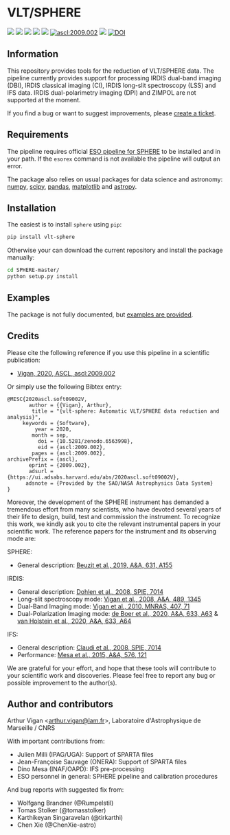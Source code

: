 VLT/SPHERE
==========

<img src="https://img.shields.io/badge/Python->3.5-yellow.svg?style=flat"> [<img src="https://img.shields.io/pypi/v/vlt-sphere?color=brightgreen">](https://pypi.org/project/vlt-sphere/) [<img src="https://img.shields.io/github/v/release/avigan/SPHERE?color=red">](https://github.com/avigan/SPHERE/releases/latest/) [<img src="https://img.shields.io/github/release-date/avigan/SPHERE">](https://github.com/avigan/SPHERE/releases/latest/) [<img src="https://img.shields.io/github/license/avigan/SPHERE?color=blue">](https://github.com/avigan/SPHERE/blob/master/LICENSE) [<img src="https://img.shields.io/badge/ascl-2009.002-blue.svg?colorB=262255" alt="ascl:2009.002" />](https://ascl.net/2009.002) [<img src="https://img.shields.io/badge/ADS%20reference-Vigan%20(2020)-blueviolet">](https://ui.adsabs.harvard.edu/abs/2020ascl.soft09002V/abstract) [![DOI](https://zenodo.org/badge/DOI/10.5281/zenodo.6563998.svg)](https://doi.org/10.5281/zenodo.6563998)

Information
-----------

This repository provides tools for the reduction of VLT/SPHERE data. The pipeline currently provides support for processing IRDIS dual-band imaging (DBI), IRDIS classical imaging (CI), IRDIS long-slit spectroscopy (LSS) and IFS data. IRDIS dual-polarimetry imaging (DPI) and ZIMPOL are not supported at the moment.

If you find a bug or want to suggest improvements, please [create a ticket](https://github.com/avigan/SPHERE/issues).

Requirements
------------

The pipeline requires official [ESO pipeline for SPHERE](https://www.eso.org/sci/software/pipelines/) to be installed and in your path. If the `esorex` command is not available the pipeline will output an error.

The package also relies on usual packages for data science and astronomy: [numpy](https://numpy.org/), [scipy](https://www.scipy.org/), [pandas](https://pandas.pydata.org/), [matplotlib](https://matplotlib.org/) and [astropy](https://www.astropy.org/).

Installation
------------

The easiest is to install `sphere` using `pip`:

```sh
pip install vlt-sphere
```

Otherwise your can download the current repository and install the package manually:

```sh
cd SPHERE-master/
python setup.py install
```

Examples
--------

The package is not fully documented, but [examples are provided](https://github.com/avigan/SPHERE/tree/master/examples).

Credits
-------

Please cite the following reference if you use this pipeline in a scientific publication:

* [Vigan, 2020, ASCL, ascl:2009.002](https://ui.adsabs.harvard.edu/abs/2020ascl.soft09002V/abstract)

Or simply use the following Bibtex entry:

```
@MISC{2020ascl.soft09002V,
       author = {{Vigan}, Arthur},
        title = "{vlt-sphere: Automatic VLT/SPHERE data reduction and analysis}",
     keywords = {Software},
         year = 2020,
        month = sep,
          doi = {10.5281/zenodo.6563998},
          eid = {ascl:2009.002},
        pages = {ascl:2009.002},
archivePrefix = {ascl},
       eprint = {2009.002},
       adsurl = {https://ui.adsabs.harvard.edu/abs/2020ascl.soft09002V},
      adsnote = {Provided by the SAO/NASA Astrophysics Data System}
}
```

Moreover, the development of the SPHERE instrument has demanded a tremendous effort from many scientists, who have devoted several years of their life to design, build, test and commission the instrument. To recognize this work, we kindly ask you to cite the relevant instrumental papers in your scientific work. The reference papers for the instrument and its observing mode are:

SPHERE:
 * General description: [Beuzit et al., 2019, A&A, 631, A155](https://ui.adsabs.harvard.edu/abs/2019A%26A...631A.155B/abstract)

IRDIS:
 * General description: [Dohlen et al., 2008, SPIE, 7014](https://ui.adsabs.harvard.edu/#abs/2008SPIE.7014E..3LD/abstract)
 * Long-slit spectroscopy mode: [Vigan et al., 2008, A&A, 489, 1345](https://ui.adsabs.harvard.edu/#abs/2008A&A...489.1345V/abstract)
 * Dual-Band Imaging mode: [Vigan et al., 2010, MNRAS, 407, 71](https://ui.adsabs.harvard.edu/#abs/2010MNRAS.407...71V/abstract)
 * Dual-Polarization Imaging mode: [de Boer et al., 2020, A&A, 633, A63](https://ui.adsabs.harvard.edu/abs/2020A%26A...633A..63D/abstract) & [van Holstein et al., 2020, A&A, 633, A64](https://ui.adsabs.harvard.edu/abs/2020A%26A...633A..64V/abstract)

IFS:
 * General description: [Claudi et al., 2008, SPIE, 7014](https://ui.adsabs.harvard.edu/#abs/2008SPIE.7014E..3EC/abstract)
 * Performance: [Mesa et al., 2015, A&A, 576, 121](https://ui.adsabs.harvard.edu/#abs/2015A&A...576A.121M/abstract)

We are grateful for your effort, and hope that these tools will contribute to your scientific work and discoveries. Please feel free to report any bug or possible improvement to the author(s).

Author and contributors
-----------------------

Arthur Vigan <[arthur.vigan@lam.fr](mailto:arthur.vigan@lam.fr)>, Laboratoire d'Astrophysique de Marseille / CNRS

With important contributions from:
 * Julien Milli (IPAG/UGA): Support of SPARTA files
 * Jean-Françoise Sauvage (ONERA): Support of SPARTA files
 * Dino Mesa (INAF/OAPD): IFS pre-processing
 * ESO personnel in general: SPHERE pipeline and calibration procedures

And bug reports with suggested fix from:
 * Wolfgang Brandner (@Rumpelstil)
 * Tomas Stolker (@tomasstolker)
 * Karthikeyan Singaravelan (@tirkarthi)
 * Chen Xie (@ChenXie-astro)
